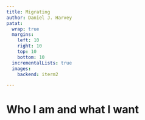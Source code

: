 ```yaml
---
title: Migrating
author: Daniel J. Harvey
patat:
  wrap: true
  margins:
    left: 10
    right: 10
    top: 10
    bottom: 10
  incrementalLists: true
  images:
    backend: iterm2

---
```


# Who I am and what I want


